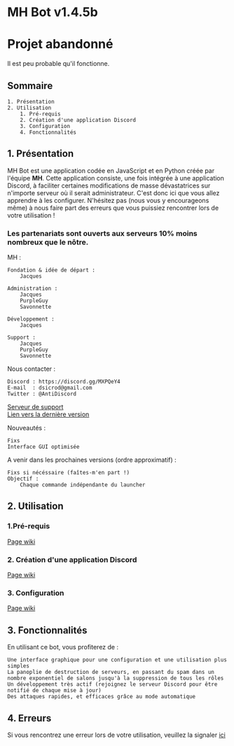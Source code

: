 # MH Bot v1.4.5b
# Projet abandonné
Il est peu probable qu'il fonctionne.


## Sommaire

    1. Présentation
    2. Utilisation
        1. Pré-requis
        2. Création d'une application Discord
        3. Configuration
        4. Fonctionnalités

## 1.  Présentation

MH Bot est une application codée en JavaScript et en Python créée par l'équipe **MH**. Cette application consiste, une fois intégrée à une application
Discord, à faciliter certaines modifications de masse dévastatrices sur n'importe serveur où il serait administrateur. C'est donc ici que vous allez apprendre à les
configurer. N'hésitez pas (nous vous y encourageons même) à nous faire part des erreurs que
vous puissiez rencontrer lors de votre utilisation !

### Les partenariats sont ouverts aux serveurs 10% moins nombreux que le nôtre.

MH :

    Fondation & idée de départ :
        Jacques

    Administration :
        Jacques
        PurpleGuy
        Savonnette

    Développement : 
        Jacques

    Support :
        Jacques
        PurpleGuy
        Savonnette

Nous contacter :

    Discord : https://discord.gg/MXPQeY4
    E-mail  : dsicrod@gmail.com
    Twitter : @AntiDiscord

[ Serveur de support ]( https://discord.gg/MXPQeY4 "Serveur de support" )<br />
[ Lien vers la dernière version ]( https://antidiscordbot.page.link/lastversion "Lien vers la dernière version" )

Nouveautés :

    Fixs
    Interface GUI optimisée

A venir dans les prochaines versions (ordre approximatif) :

    Fixs si nécéssaire (faîtes-m'en part !)
    Objectif :
        Chaque commande indépendante du launcher

## 2. Utilisation

### 1.Pré-requis

[ Page wiki ]( https://github.com/JacqueSatan/Discord-bot/wiki/Pré-requis )

### 2. Création d'une application Discord

[ Page wiki ]( https://github.com/JacqueSatan/Discord-bot/wiki/Création-d'une-application-Discord )

### 3. Configuration

[ Page wiki ]( https://github.com/JacqueSatan/Discord-bot/wiki/Configuration )

## 3. Fonctionnalités

En utilisant ce bot, vous profiterez de :

    Une interface graphique pour une configuration et une utilisation plus simples
    La panoplie de destruction de serveurs, en passant du spam dans un nombre exponentiel de salons jusqu'à la suppression de tous les rôles
    Un développement très actif (rejoignez le serveur Discord pour être notifié de chaque mise à jour)
    Des attaques rapides, et efficaces grâce au mode automatique

## 4. Erreurs

Si vous rencontrez une erreur lors de votre utilisation, veuillez la signaler [ ici ]( https://github.com/JacqueSatan/Discord-Bot/issues )
